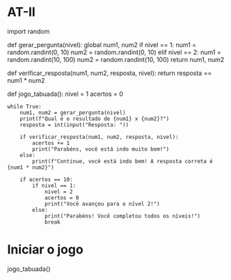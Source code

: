 # AT-II
import random


def gerar_pergunta(nivel):
    global num1, num2
    if nivel == 1:
        num1 = random.randint(0, 10)
        num2 = random.randint(0, 10)
    elif nivel == 2:
        num1 = random.randint(10, 100)
        num2 = random.randint(10, 100)
    return num1, num2


def verificar_resposta(num1, num2, resposta, nivel):
    return resposta == num1 * num2


def jogo_tabuada():
    nivel = 1
    acertos = 0

    while True:
        num1, num2 = gerar_pergunta(nivel)
        print(f"Qual é o resultado de {num1} x {num2}?")
        resposta = int(input("Resposta: "))

        if verificar_resposta(num1, num2, resposta, nivel):
            acertos += 1
            print("Parabéns, você está indo muito bem!")
        else:
            print(f"Continue, você está indo bem! A resposta correta é {num1 * num2}")

        if acertos == 10:
            if nivel == 1:
                nivel = 2
                acertos = 0
                print("Você avançou para o nível 2!")
            else:
                print("Parabéns! Você completou todos os níveis!")
                break


# Iniciar o jogo
jogo_tabuada()
